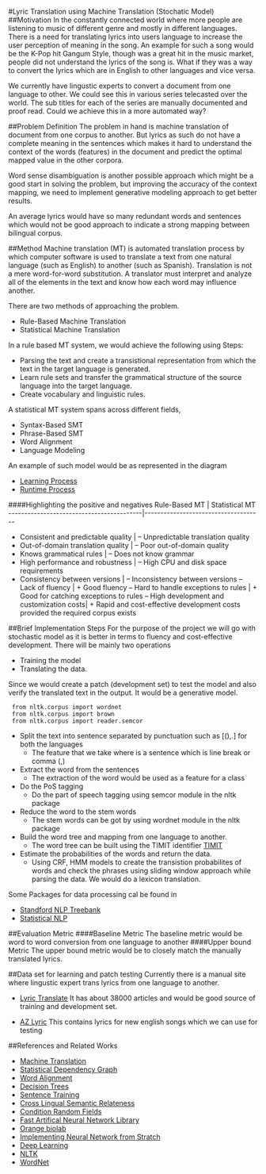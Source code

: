 #Lyric Translation using Machine Translation (Stochatic Model)
##Motivation
In the constantly connected world where more people are listening to music of different genre and mostly in different languages. There is a need for translating lyrics into users language to increase the user perception of meaning in the song. An example for such a song would be the K-Pop hit Gangum Style, though was a great hit in the music market, people did not understand the lyrics of the song is. What if they was a way to convert the lyrics which are in English to other languages and vice versa.

We currently have lingustic experts to convert a document from one language to other. We could see this in various series telecasted over the world. The sub titles for each of the series are manually documented and proof read. Could we achieve this in a more automated way?

##Problem Definition
The problem in hand is machine translation of document from one corpus to another. But lyrics as such do not have a complete meaning in the sentences which makes it hard to understand the context of the words (features) in the document and predict the optimal mapped value in the other corpora.

Word sense disambiguation is another possible approach which might be a good start in solving the problem, but improving the accuracy of the context mapping, we need to implement generative modeling approach to get better results.

An average lyrics would have so many redundant words and sentences which would not be good approach to indicate a strong mapping between bilingual corpus.

##Method
Machine translation (MT) is automated translation process by which computer software is used to translate a text from one natural language (such as English) to another (such as Spanish).
Translation is not a mere word-for-word substitution. A translator must interpret and analyze all of the elements in the text and know how each word may influence another.

There are two methods of approaching the problem.
* Rule-Based Machine Translation
* Statistical Machine Translation


In a rule based MT system, we would achieve the following using
Steps:
* Parsing the text and create a transistional representation from which the text in the target language is generated.
* Learn rule sets and transfer the grammatical structure of the source language into the target language.
* Create vocabulary and linguistic rules.

A statistical MT system spans across different fields,
* Syntax-Based SMT
* Phrase-Based SMT
* Word Alignment
* Language Modeling

An example of such model would be as represented in the diagram 
* [Learning Process](http://research.microsoft.com/en-us/projects/mt/msrmt1.gif)
* [Runtime Process](http://research.microsoft.com/en-us/projects/mt/msrmt2.gif)

####Highlighting the positive and negatives
Rule-Based MT					                    |   Statistical MT
------------------------------------------|-------------------------------------
+ Consistent and predictable quality		  |   – Unpredictable translation quality
+ Out-of-domain translation quality		    |   – Poor out-of-domain quality
+ Knows grammatical rules			            |   – Does not know grammar
+ High performance and robustness		      |   – High CPU and disk space requirements
+ Consistency between versions			      |   – Inconsistency between versions
– Lack of fluency				                  |   + Good fluency
– Hard to handle exceptions to rules		  |   + Good for catching exceptions to rules
– High development and customization costs|  + Rapid and cost-effective development costs provided the required corpus exists

##Brief Implementation Steps
For the purpose of the project we will go with stochastic model as it is better in terms to fluency and cost-effective development.
There will be mainly two operations
* Training the model 
* Translating the data.

Since we would create a patch (development set) to test the model and also verify the translated text in the output. It would be a generative model.
```
 from nltk.corpus import wordnet
 from nltk.corpus import brown
 from nltk.corpus import reader.semcor 
```

* Split the text into sentence separated by punctuation such as [(),.] for both the languages
  * The feature that we take where is a sentence which is line break or comma (,) 
* Extract the word from the sentences
  * The extraction of the word would be used as a feature for a class
* Do the PoS tagging
  * Do the part of speech tagging using semcor module in the nltk package
* Reduce the word to the stem words
  * The stem words can be got by using wordnet module in the nltk package
* Build the word tree and mapping from one language to another.
  * The word tree can be built using the TIMIT identifier [TIMIT](http://www.nltk.org/book/ch11.html)
* Estimate the probabilities of the words and return the data.
  * Using CRF, HMM models to create the transistion probabilites of words and check the phrases using sliding window approach while parsing the data. We would do a lexicon translation.

Some Packages for data processing cal be found in 
* [Standford NLP Treebank](http://www-nlp.stanford.edu/links/statnlp.html#Treebanks)
* [Statistical NLP](http://www-nlp.stanford.edu/links/statnlp.html)

##Evaluation Metric
####Baseline Metric
The baseline metric would be word to word conversion from one language to another
####Upper bound Metric
The upper bound metric would be to closely match the manually translated lyrics.

##Data set for learning and patch testing
Currently there is a manual site where lingustic expert trans lyrics from one language to another. 
* [Lyric Translate](lyricstranslate.com)
It has about 38000 articles and would be good source of training and development set.

* [AZ Lyric](http://www.azlyrics.com/)
This contains lyrics for new english songs which we can use for testing

##References and Related Works
* [Machine Translation](http://research.microsoft.com/en-us/projects/mt/)
* [Statistical Dependency Graph](http://research.microsoft.com/pubs/68973/stat_mt_dependency_graph_tmi_camera_ready.pdf)
* [Word Alignment](http://research.microsoft.com/pubs/68848/acl-2001-alignment.doc)
* [Decision Trees](http://research.microsoft.com/pubs/68909/amta-decision-trees.doc)
* [Sentence Training](http://research.microsoft.com/pubs/68968/conf_lrec2004.pdf)
* [Cross Lingual Semantic Relateness](http://web.eecs.umich.edu/~mihalcea/downloads.html#CROSS_LIN_SEM_REL)
* [Condition Random Fields](http://pages.cs.wisc.edu/~jerryzhu/cs838/CRF.pdf)
* [Fast Artifical Neural Network Library](http://leenissen.dk/fann/wp/)
* [Orange biolab](http://orange.biolab.si/)
* [Implementing Neural Network from Stratch](http://www.wildml.com/2015/09/implementing-a-neural-network-from-scratch/)
* [Deep Learning](http://deeplearning.net/software/theano/)
* [NLTK](http://www.nltk.org/nltk_data/)
* [WordNet](http://wordnet.princeton.edu/)
